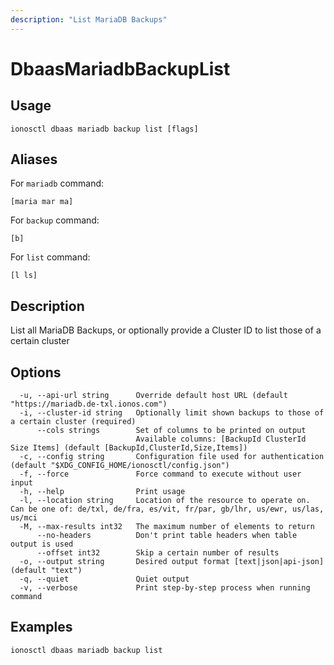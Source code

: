 ```yaml
---
description: "List MariaDB Backups"
---
```


# DbaasMariadbBackupList

## Usage

```text
ionosctl dbaas mariadb backup list [flags]
```

## Aliases

For `mariadb` command:

```text
[maria mar ma]
```

For `backup` command:

```text
[b]
```

For `list` command:

```text
[l ls]
```

## Description

List all MariaDB Backups, or optionally provide a Cluster ID to list those of a certain cluster

## Options

```text
  -u, --api-url string      Override default host URL (default "https://mariadb.de-txl.ionos.com")
  -i, --cluster-id string   Optionally limit shown backups to those of a certain cluster (required)
      --cols strings        Set of columns to be printed on output 
                            Available columns: [BackupId ClusterId Size Items] (default [BackupId,ClusterId,Size,Items])
  -c, --config string       Configuration file used for authentication (default "$XDG_CONFIG_HOME/ionosctl/config.json")
  -f, --force               Force command to execute without user input
  -h, --help                Print usage
  -l, --location string     Location of the resource to operate on. Can be one of: de/txl, de/fra, es/vit, fr/par, gb/lhr, us/ewr, us/las, us/mci
  -M, --max-results int32   The maximum number of elements to return
      --no-headers          Don't print table headers when table output is used
      --offset int32        Skip a certain number of results
  -o, --output string       Desired output format [text|json|api-json] (default "text")
  -q, --quiet               Quiet output
  -v, --verbose             Print step-by-step process when running command
```

## Examples

```text
ionosctl dbaas mariadb backup list
```

